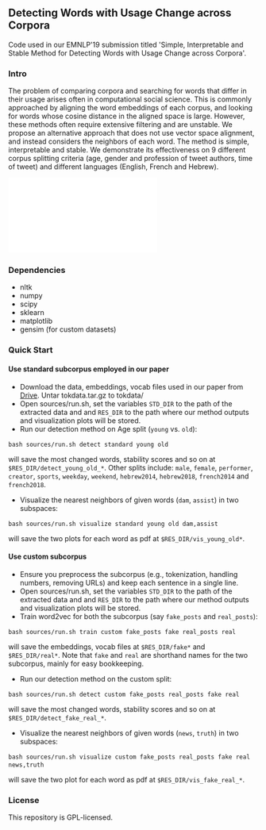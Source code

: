 ## Detecting Words with Usage Change across Corpora

Code used in our EMNLP'19 submission titled 'Simple, Interpretable and Stable Method for Detecting Words with Usage Change across Corpora'.

### Intro
The problem of comparing corpora and searching for words that differ in their usage arises often in computational social science. This is commonly approached by aligning the word embeddings of each corpus, and looking for words whose cosine distance in the aligned space is large. However, these methods often require extensive filtering and are unstable. We propose an alternative approach that does not use vector space alignment, and instead considers the neighbors of each word. The method is simple, interpretable and stable. We demonstrate its effectiveness on 9 different corpus splitting criteria (age, gender and profession of tweet authors, time of tweet) and different languages (English, French and Hebrew).

![Word `dam` in age split](images/gender_male_female_spmale_wclutch.pdf)


### Dependencies
* nltk
* numpy
* scipy
* sklearn
* matplotlib
* gensim (for custom datasets)

### Quick Start

#### Use standard subcorpus employed in our paper
* Download the data, embeddings, vocab files used in our paper from [Drive](https://drive.google.com/open?id=1ytwtPNZGs7DfoLavsfkw5DaIa-PkhACG). Untar tokdata.tar.gz to tokdata/
* Open sources/run.sh, set the variables `STD_DIR` to the path of the extracted data and and `RES_DIR` to the path where our method outputs and visualization plots will be stored.
* Run our detection method on Age split (`young` vs. `old`):
```
bash sources/run.sh detect standard young old
```
will save the most changed words, stability scores and so on at `$RES_DIR/detect_young_old_*`.
Other splits include: `male`, `female`, `performer`, `creator`, `sports`, `weekday`, `weekend`, `hebrew2014`, `hebrew2018`, `french2014` and `french2018`.
* Visualize the nearest neighbors of given words (`dam`, `assist`) in two subspaces:
```
bash sources/run.sh visualize standard young old dam,assist
```
will save the two plots for each word as pdf at `$RES_DIR/vis_young_old*`.

#### Use custom subcorpus
* Ensure you preprocess the subcorpus (e.g., tokenization, handling numbers, removing URLs) and keep each sentence in a single line.
* Open sources/run.sh, set the variables `STD_DIR` to the path of the extracted data and and `RES_DIR` to the path where our method outputs and visualization plots will be stored.
* Train word2vec for both the subcorpus (say `fake_posts` and `real_posts`):
```
bash sources/run.sh train custom fake_posts fake real_posts real
```
will save the embeddings, vocab files at `$RES_DIR/fake*` and `$RES_DIR/real*`. Note that `fake` and `real` are shorthand names for the two subcorpus, mainly for easy bookkeeping.
* Run our detection method on the custom split:
```
bash sources/run.sh detect custom fake_posts real_posts fake real
```
will save the most changed words, stability scores and so on at `$RES_DIR/detect_fake_real_*`.
* Visualize the nearest neighbors of given words (`news`, `truth`) in two subspaces:
```
bash sources/run.sh visualize custom fake_posts real_posts fake real news,truth
```
will save the two plot for each word as pdf at `$RES_DIR/vis_fake_real_*`.

### License
This repository is GPL-licensed.
